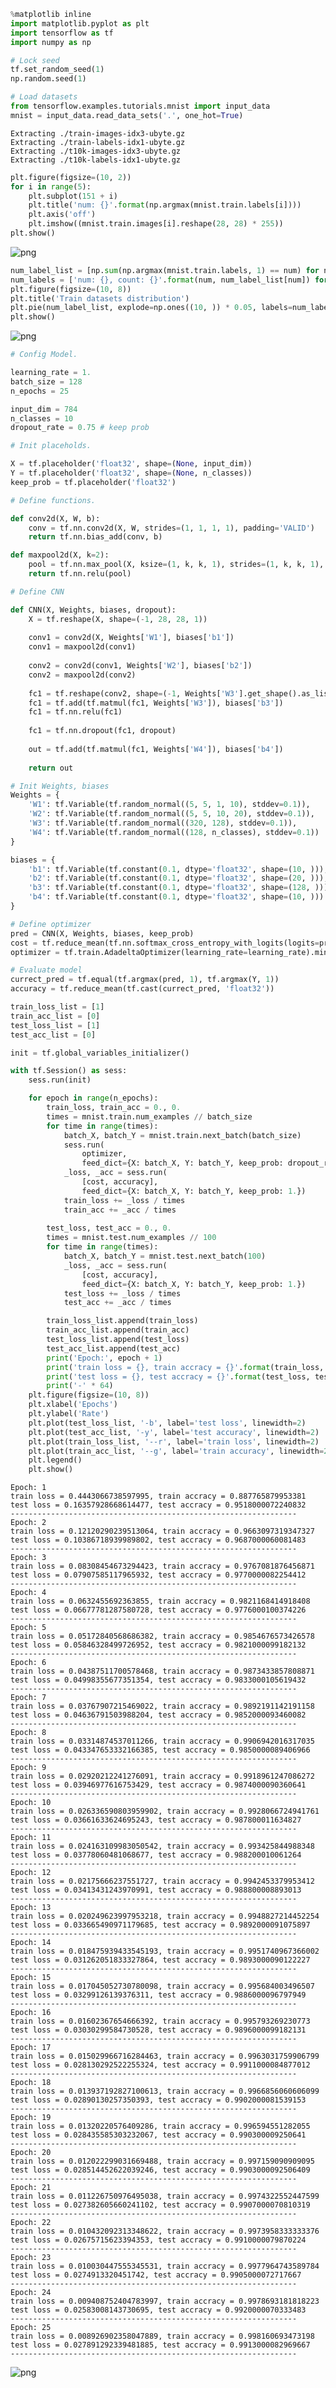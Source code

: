 

```python
%matplotlib inline
import matplotlib.pyplot as plt
import tensorflow as tf
import numpy as np
```


```python
# Lock seed
tf.set_random_seed(1)
np.random.seed(1)
```


```python
# Load datasets
from tensorflow.examples.tutorials.mnist import input_data
mnist = input_data.read_data_sets('.', one_hot=True)
```

    Extracting ./train-images-idx3-ubyte.gz
    Extracting ./train-labels-idx1-ubyte.gz
    Extracting ./t10k-images-idx3-ubyte.gz
    Extracting ./t10k-labels-idx1-ubyte.gz



```python
plt.figure(figsize=(10, 2))
for i in range(5):
    plt.subplot(151 + i)
    plt.title('num: {}'.format(np.argmax(mnist.train.labels[i])))
    plt.axis('off')
    plt.imshow((mnist.train.images[i].reshape(28, 28) * 255))
plt.show()
```


![png](output_3_0.png)



```python
num_label_list = [np.sum(np.argmax(mnist.train.labels, 1) == num) for num in range(10)]
num_labels = ['num: {}, count: {}'.format(num, num_label_list[num]) for num in range(10)]
plt.figure(figsize=(10, 8))
plt.title('Train datasets distribution')
plt.pie(num_label_list, explode=np.ones((10, )) * 0.05, labels=num_labels, shadow=True)
plt.show()
```


![png](output_4_0.png)



```python
# Config Model.

learning_rate = 1.
batch_size = 128
n_epochs = 25

input_dim = 784
n_classes = 10
dropout_rate = 0.75 # keep prob
```


```python
# Init placeholds.

X = tf.placeholder('float32', shape=(None, input_dim))
Y = tf.placeholder('float32', shape=(None, n_classes))
keep_prob = tf.placeholder('float32')
```


```python
# Define functions.

def conv2d(X, W, b):
    conv = tf.nn.conv2d(X, W, strides=(1, 1, 1, 1), padding='VALID')
    return tf.nn.bias_add(conv, b)

def maxpool2d(X, k=2):
    pool = tf.nn.max_pool(X, ksize=(1, k, k, 1), strides=(1, k, k, 1), padding='SAME')
    return tf.nn.relu(pool)
```


```python
# Define CNN

def CNN(X, Weights, biases, dropout):
    X = tf.reshape(X, shape=(-1, 28, 28, 1))
    
    conv1 = conv2d(X, Weights['W1'], biases['b1'])
    conv1 = maxpool2d(conv1)
    
    conv2 = conv2d(conv1, Weights['W2'], biases['b2'])
    conv2 = maxpool2d(conv2)
    
    fc1 = tf.reshape(conv2, shape=(-1, Weights['W3'].get_shape().as_list()[0]))
    fc1 = tf.add(tf.matmul(fc1, Weights['W3']), biases['b3'])
    fc1 = tf.nn.relu(fc1)
    
    fc1 = tf.nn.dropout(fc1, dropout)
    
    out = tf.add(tf.matmul(fc1, Weights['W4']), biases['b4'])
    
    return out
```


```python
# Init Weights, biases
Weights = {
    'W1': tf.Variable(tf.random_normal((5, 5, 1, 10), stddev=0.1)),
    'W2': tf.Variable(tf.random_normal((5, 5, 10, 20), stddev=0.1)),
    'W3': tf.Variable(tf.random_normal((320, 128), stddev=0.1)),
    'W4': tf.Variable(tf.random_normal((128, n_classes), stddev=0.1))
}

biases = {
    'b1': tf.Variable(tf.constant(0.1, dtype='float32', shape=(10, ))),
    'b2': tf.Variable(tf.constant(0.1, dtype='float32', shape=(20, ))),
    'b3': tf.Variable(tf.constant(0.1, dtype='float32', shape=(128, ))),
    'b4': tf.Variable(tf.constant(0.1, dtype='float32', shape=(10, )))
}
```


```python
# Define optimizer
pred = CNN(X, Weights, biases, keep_prob)
cost = tf.reduce_mean(tf.nn.softmax_cross_entropy_with_logits(logits=pred, labels=Y))
optimizer = tf.train.AdadeltaOptimizer(learning_rate=learning_rate).minimize(cost)
```


```python
# Evaluate model
currect_pred = tf.equal(tf.argmax(pred, 1), tf.argmax(Y, 1))
accuracy = tf.reduce_mean(tf.cast(currect_pred, 'float32'))
```


```python
train_loss_list = [1]
train_acc_list = [0]
test_loss_list = [1]
test_acc_list = [0]

init = tf.global_variables_initializer()
```


```python
with tf.Session() as sess:
    sess.run(init)

    for epoch in range(n_epochs):
        train_loss, train_acc = 0., 0.
        times = mnist.train.num_examples // batch_size
        for time in range(times):
            batch_X, batch_Y = mnist.train.next_batch(batch_size)
            sess.run(
                optimizer,
                feed_dict={X: batch_X, Y: batch_Y, keep_prob: dropout_rate})
            _loss, _acc = sess.run(
                [cost, accuracy],
                feed_dict={X: batch_X, Y: batch_Y, keep_prob: 1.})
            train_loss += _loss / times
            train_acc += _acc / times
        
        test_loss, test_acc = 0., 0.
        times = mnist.test.num_examples // 100
        for time in range(times):
            batch_X, batch_Y = mnist.test.next_batch(100)
            _loss, _acc = sess.run(
                [cost, accuracy],
                feed_dict={X: batch_X, Y: batch_Y, keep_prob: 1.})
            test_loss += _loss / times
            test_acc += _acc / times

        train_loss_list.append(train_loss)
        train_acc_list.append(train_acc)
        test_loss_list.append(test_loss)
        test_acc_list.append(test_acc)
        print('Epoch:', epoch + 1)
        print('train loss = {}, train accracy = {}'.format(train_loss, train_acc))
        print('test loss = {}, test accracy = {}'.format(test_loss, test_acc))
        print('-' * 64)
    plt.figure(figsize=(10, 8))
    plt.xlabel('Epochs')
    plt.ylabel('Rate')
    plt.plot(test_loss_list, '-b', label='test loss', linewidth=2)
    plt.plot(test_acc_list, '-y', label='test accuracy', linewidth=2)
    plt.plot(train_loss_list, '--r', label='train loss', linewidth=2)
    plt.plot(train_acc_list, '--g', label='train accuracy', linewidth=2)
    plt.legend()
    plt.show()
```

    Epoch: 1
    train loss = 0.4443066738597995, train accracy = 0.887765879953381
    test loss = 0.16357928668614477, test accracy = 0.9518000072240832
    ----------------------------------------------------------------
    Epoch: 2
    train loss = 0.12120290239513064, train accracy = 0.9663097319347327
    test loss = 0.10386718939989802, test accracy = 0.9687000060081483
    ----------------------------------------------------------------
    Epoch: 3
    train loss = 0.08308454673294423, train accracy = 0.9767081876456871
    test loss = 0.07907585117965932, test accracy = 0.9770000082254412
    ----------------------------------------------------------------
    Epoch: 4
    train loss = 0.0632455692363855, train accracy = 0.9821168414918408
    test loss = 0.06677781287580728, test accracy = 0.9776000100374226
    ----------------------------------------------------------------
    Epoch: 5
    train loss = 0.05172840568686382, train accracy = 0.9854676573426578
    test loss = 0.05846328499726952, test accracy = 0.9821000099182132
    ----------------------------------------------------------------
    Epoch: 6
    train loss = 0.04387511700578468, train accracy = 0.9873433857808871
    test loss = 0.04998355677351354, test accracy = 0.9833000105619432
    ----------------------------------------------------------------
    Epoch: 7
    train loss = 0.03767907215469022, train accracy = 0.9892191142191158
    test loss = 0.04636791503988204, test accracy = 0.9852000093460082
    ----------------------------------------------------------------
    Epoch: 8
    train loss = 0.03314874537011266, train accracy = 0.9906942016317035
    test loss = 0.043347653332166385, test accracy = 0.9850000089406966
    ----------------------------------------------------------------
    Epoch: 9
    train loss = 0.02920212241276091, train accracy = 0.9918961247086272
    test loss = 0.03946977616753429, test accracy = 0.9874000090360641
    ----------------------------------------------------------------
    Epoch: 10
    train loss = 0.026336590803959902, train accracy = 0.9928066724941761
    test loss = 0.03661633624695243, test accracy = 0.987800011634827
    ----------------------------------------------------------------
    Epoch: 11
    train loss = 0.024163109983050542, train accracy = 0.993425844988348
    test loss = 0.03778060481068677, test accracy = 0.988200010061264
    ----------------------------------------------------------------
    Epoch: 12
    train loss = 0.02175666237551727, train accracy = 0.9942453379953412
    test loss = 0.03413431243970991, test accracy = 0.988800008893013
    ----------------------------------------------------------------
    Epoch: 13
    train loss = 0.020249623997953218, train accracy = 0.9948827214452254
    test loss = 0.033665490971179685, test accracy = 0.9892000091075897
    ----------------------------------------------------------------
    Epoch: 14
    train loss = 0.018475939433545193, train accracy = 0.9951740967366002
    test loss = 0.031262051833327864, test accracy = 0.9893000090122227
    ----------------------------------------------------------------
    Epoch: 15
    train loss = 0.017045052730780098, train accracy = 0.995684003496507
    test loss = 0.03299126139376311, test accracy = 0.9886000096797949
    ----------------------------------------------------------------
    Epoch: 16
    train loss = 0.01602367654666392, train accracy = 0.995793269230773
    test loss = 0.03030299584730528, test accracy = 0.9896000099182131
    ----------------------------------------------------------------
    Epoch: 17
    train loss = 0.015029966716284463, train accracy = 0.9963031759906799
    test loss = 0.028130292522255324, test accracy = 0.9911000084877012
    ----------------------------------------------------------------
    Epoch: 18
    train loss = 0.013937192827100613, train accracy = 0.9966856060606099
    test loss = 0.02890130257350393, test accracy = 0.9902000081539153
    ----------------------------------------------------------------
    Epoch: 19
    train loss = 0.01320220576409286, train accracy = 0.996594551282055
    test loss = 0.028435585303232067, test accracy = 0.990300009250641
    ----------------------------------------------------------------
    Epoch: 20
    train loss = 0.012022299031669488, train accracy = 0.997159090909095
    test loss = 0.028514452622039246, test accracy = 0.9903000092506409
    ----------------------------------------------------------------
    Epoch: 21
    train loss = 0.011226750976495038, train accracy = 0.9974322552447599
    test loss = 0.027382605660241102, test accracy = 0.9907000070810319
    ----------------------------------------------------------------
    Epoch: 22
    train loss = 0.010432092313348622, train accracy = 0.9973958333333376
    test loss = 0.02675715623394353, test accracy = 0.9910000079870224
    ----------------------------------------------------------------
    Epoch: 23
    train loss = 0.010030447555345531, train accracy = 0.9977964743589784
    test loss = 0.0274913320451742, test accracy = 0.9905000072717667
    ----------------------------------------------------------------
    Epoch: 24
    train loss = 0.009408752404783997, train accracy = 0.9978693181818223
    test loss = 0.02583008143730695, test accracy = 0.9920000070333483
    ----------------------------------------------------------------
    Epoch: 25
    train loss = 0.008926902358047889, train accracy = 0.998160693473198
    test loss = 0.027891292339481885, test accracy = 0.9913000082969667
    ----------------------------------------------------------------



![png](output_13_1.png)

